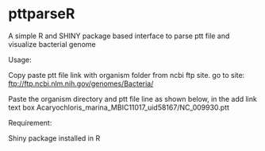 pttparseR
=========

A simple R and SHINY package based interface to parse ptt file and visualize bacterial genome

Usage:

Copy paste ptt file link with organism folder from ncbi ftp site.
go to site: ftp://ftp.ncbi.nlm.nih.gov/genomes/Bacteria/

Paste the organism directory and ptt file line as shown below, in the add link text box
Acaryochloris_marina_MBIC11017_uid58167/NC_009930.ptt

Requirement:

Shiny package installed in R
